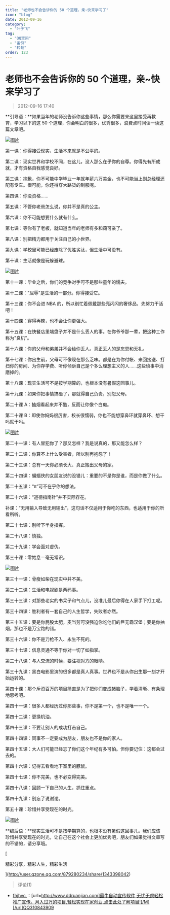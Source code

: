 ```yaml
---
title: "老师也不会告诉你的 50 个道理，亲~快来学习了"
icon: "blog"
date: 2012-09-16
category:
  - "叶子飞"
tag:
  - "QQ空间"
  - "备份"
  - "转载"
order: 123
---
```

# 老师也不会告诉你的 50 个道理，亲~快来学习了

> 2012-09-16 17:40

**引导语：**如果当年的老师没告诉你这些事情，那么你需要来这里接受再教育，学习以下的这 50 个道理，你会明白的很多，优秀很多，浪费点时间读一读这篇文章吧。

[![图片](https://pan.4a1801.life:11443/d/public/Qzone_wyf/Blogs/images/12830700.webp)](https://pan.4a1801.life:11443/d/public/Qzone_wyf/Blogs/images/12830700.webp)

第一课：你得接受现实，生活本来就是不公平的。

第二课：现实世界和学校不同，在这儿，没人那么在乎你的自尊。你得先有所成就，才有资格自我感觉良好。

第三课：抱歉，你不可能中学毕业一年就年薪六万美金，也不可能当上副总经理还配有专车。很可能，你还得穿大路货的制服呢。

第四课：你没资格……

第五课：不管你老爸怎么说，你并不是真的公主。

第六课：你不可能想要什么就有什么。

第七课：等你有了老板，就知道当年的老师有多和蔼可亲了。

第八课：别把精力都用于关注自己的小世界。

第九课：学校里可能已经废除了优胜劣汰，但生活中可没有。

第十课：生活就像是玩躲避球。

[![图片](https://pan.4a1801.life:11443/d/public/Qzone_wyf/Blogs/images/BB4BC73D.webp)](https://pan.4a1801.life:11443/d/public/Qzone_wyf/Blogs/images/BB4BC73D.webp)

第十一课：毕业之后，你们的竞争对手可不是那些童年的懦夫。

第十二课："屈辱"是生活的一部分。你得接受它。

第十三课：你不会进 NBA 的，所以别忙着佩戴那些亮闪闪的奢侈品，先努力干活吧！

第十四课：穿得再辣，也不会让你更强大。

第十五课：在快餐店里端盘子并不是什么丢人的事。在你爷爷那一辈，把这种工作称为"良机"。

第十六课：你的父母和弟弟并不会给你丢人。真正丢人的是忘恩和无礼。

第十七课：你出生前，父母可不像现在那么乏味。都是在为你付帐、来回接送、打扫你的房间、为你存学费、听你倾诉自己是个多么理想主义的人……这些琐事中消磨掉的。

第十八课：现实生活可不是按学期算的，也根本没有暑假这回事儿。

第十九课：如果你把事情搞砸了，那就得自己负责，别怨父母。

第二十课 A：抽烟看起来并不酷，反而让你像个白痴。

第二十课 B：即使你妈妈很厉害，校长很懦弱，你也不能想穿鼻环就穿鼻环、想干吗就干吗。

[![图片](https://pan.4a1801.life:11443/d/public/Qzone_wyf/Blogs/images/25D101BF.webp)](https://pan.4a1801.life:11443/d/public/Qzone_wyf/Blogs/images/25D101BF.webp)

第二十一课：有人冒犯你了？那又怎样？我是说真的，那又能怎么样？

第二十二课：你算不上什么受害者，所以别再抱怨了！

第二十三课：总有一天你必须长大、真正搬出父母的家。

第二十四课：蝙蝠侠的女朋友说的没错儿：重要的不是你是谁，而是你做了什么。

第二十五课：“π”可不在乎你的想法。

第二十六课：“道德指南针”并不实际存在。

补课：“无用输入导致无用输出”，这句话不仅适用于你吃的东西，也适用于你的所看所听。

第二十七课：别听下半身指挥。

第二十八课：慎独。

第二十九课：学会面对虚伪。

第三十课：零姑息＝毫无常识。

[![图片](https://pan.4a1801.life:11443/d/public/Qzone_wyf/Blogs/images/61CA76D4.webp)](https://pan.4a1801.life:11443/d/public/Qzone_wyf/Blogs/images/61CA76D4.webp)

第三十一课：骨瘦如柴在现实中并不美。

第三十二课：生活和电视剧是两码事。

第三十三课：对那些老实的书呆子和气点儿，没准儿最后你得在人家手下打工呢。

第三十四课：胜利者有一套自己的人生哲学，失败者亦然。

第三十五课：要是你屁股太肥，麦当劳可没强迫你吃他们的巨无霸汉堡；要是你抽烟，那也不是万宝路的错。

第三十六课：你不是刀枪不入、永生不死的。

第三十七课：信息灵通不等于你对一切了如指掌。

第三十八课：与人交流的时候，要注视对方的眼睛。

第三十九课：黑白电影里演的很多都是真人真事。世界也不是从你出生那一刻才开始运转的。

第四十课：那个斥资百万的项目简直是为了把你们变成猪脑子，学着清晰、有条理地思考吧。

第四十一课：很多人都经历过你那些事，你不是第一个，也不是唯一一个。

第四十二课：更换机油。

第四十三课：不要让别人的成功打击自己。

第四十四课：同事不一定要成为朋友，朋友也不是你的家人。

第四十五课：大人们可能已经忘了你们这个年纪有多可怕。但你要记住：这都会过去的。

第四十六课：记得去看看地下室里的豚鼠。

第四十七课：你不完美，也不必变得完美。

第四十八课：回顾一下自己的人生，抓住重点。

第四十九课：别忘了说谢谢。

第五十课：珍惜并享受现在的时光。

[![图片](https://pan.4a1801.life:11443/d/public/Qzone_wyf/Blogs/images/3ECF33F6.webp)](https://pan.4a1801.life:11443/d/public/Qzone_wyf/Blogs/images/3ECF33F6.webp)

**编后语：**现实生活可不是按学期算的，也根本没有暑假这回事儿。我们应该珍惜并享受现在的时光，让自己在这个社会上更加优秀吧，朋友们如果觉得文章写的不错的，请分享哦。

[

精彩分享，精彩人生，精彩生活

](http://user.qzone.qq.com/879280234/share/1343398042)

> 评论(1)

- [fhjhvc ](https://user.qzone.qq.com/1904013948)：[url=http://www.ddruanjian.com]最牛自动宣传软件,无忧无虑轻松推广宣传。月入过万的项目,轻松实现在家创业,点击此处了解项目![/M][/url]QQ310843909
